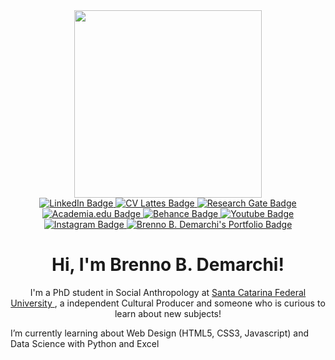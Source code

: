 <!-- Header -->
<div id="header" align="center">
  <!-- GIPHY -->
  <img src="#" width="300"/>
</div>

<!-- Badges -->
<div id="badges" align="center">
  <!-- Linkedin -->
  <a href="https://www.linkedin.com/in/brennodemarchi/">
      <img src="https://img.shields.io/badge/LinkedIn-blue?style=for-the-badge&logo=linkedin&logoColor=white" alt="LinkedIn Badge"/>
  </a>
  <!-- Lattes -->
    <a href="http://lattes.cnpq.br/5599778124078031">
      <img src="https://img.shields.io/badge/CV Lattes-white?style=for-the-badge&logo=lattes.png&logoColor=black" alt="CV Lattes Badge"/>
    </a>
  <!-- Research Gate -->
   <a href="https://www.researchgate.net/profile/Brenno-Brandalise-Demarchi">
      <img src="https://img.shields.io/badge/ResearchGate-white?style=for-the-badge&logo=researchgate&logoColor=black" alt="Research Gate Badge"/>
    </a>
    <!-- AcademiaEdu -->
    <a href="https://ufsc.academia.edu/BrennoDemarchi">
      <img src="https://img.shields.io/badge/Academia.Edu-white?style=for-the-badge&logo=academia&logoColor=black" alt="Academia.edu Badge"/>
    </a>
    <!-- Behance -->
    <a href="https://www.behance.net/brennodemarchi">
      <img src="https://img.shields.io/badge/Behance-black?style=for-the-badge&logo=behance&logoColor=white" alt="Behance Badge"/>
    </a>
    <!-- Youtube -->
    <a href="https://www.youtube.com/@brennodemarchi">
      <img src="https://img.shields.io/badge/Youtube-darkred?style=for-the-badge&logo=youtube&logoColor=white" alt="Youtube Badge"/>
    </a>
    <!-- Instagram -->
    <a href="https://www.instagram.com/brennodemarchi/">
      <img src="https://img.shields.io/badge/Instagram-orange?style=for-the-badge&logo=instagram&logoColor=white" alt="Instagram Badge"/>
    </a>
    <!-- Portfolio -->
    <a href="http://brennodemarchi.art.br/projetos/">
      <img src="https://img.shields.io/badge/Portfolio-purple?style=for-the-badge" alt="Brenno B. Demarchi's Portfolio Badge"/>
    </a>
</div>
<div align="center" id="aboutme">
  <h1> Hi, I'm Brenno B. Demarchi!</h1>
  <p> I'm a PhD student in Social Anthropology at <a href="https://ppgas.posgrad.ufsc.br/"> Santa Catarina Federal University </a>, a independent Cultural Producer and someone who is curious to learn about new subjects!</p>
</div>
<div id="skills">
  <p> I’m currently learning about Web Design (HTML5, CSS3, Javascript) and Data Science with Python and Excel </p>
</div>
